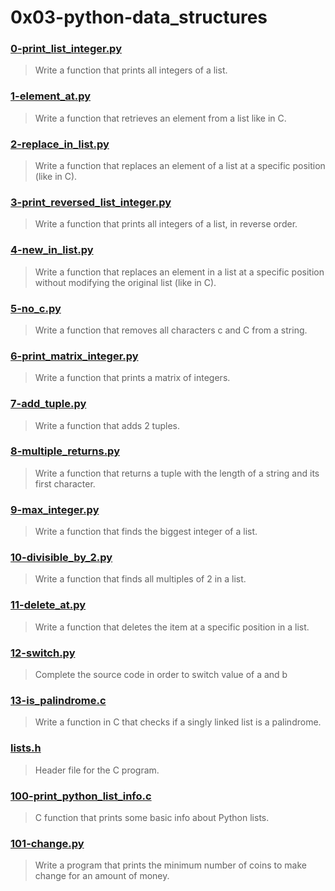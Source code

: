 # 0x03-python-data_structures
### [0-print_list_integer.py](./0-print_list_integer.py)
> Write a function that prints all integers of a list.
### [1-element_at.py](./1-element_at.py)
> Write a function that retrieves an element from a list like in C.
### [2-replace_in_list.py](./2-replace_in_list.py)
> Write a function that replaces an element of a list at a specific position (like in C).
### [3-print_reversed_list_integer.py](./3-print_reversed_list_integer.py)
> Write a function that prints all integers of a list, in reverse order.
### [4-new_in_list.py](./4-new_in_list.py)
> Write a function that replaces an element in a list at a specific position without modifying the original list (like in C).
### [5-no_c.py](./5-no_c.py)
> Write a function that removes all characters c and C from a string.
### [6-print_matrix_integer.py](./6-print_matrix_integer.py)
> Write a function that prints a matrix of integers.
### [7-add_tuple.py](./7-add_tuple.py)
> Write a function that adds 2 tuples.
### [8-multiple_returns.py](./8-multiple_returns.py)
> Write a function that returns a tuple with the length of a string and its first character.
### [9-max_integer.py](./9-max_integer.py)
> Write a function that finds the biggest integer of a list.
### [10-divisible_by_2.py](./10-divisible_by_2.py)
> Write a function that finds all multiples of 2 in a list.
### [11-delete_at.py](./11-delete_at.py)
> Write a function that deletes the item at a specific position in a list.
### [12-switch.py](./12-switch.py)
> Complete the source code in order to switch value of a and b
### [13-is_palindrome.c](./13-is_palindrome.c)
> Write a function in C that checks if a singly linked list is a palindrome.
### [lists.h](./lists.h)
> Header file for the C program.
### [100-print_python_list_info.c](./100-print_python_list_info.c)
> C function that prints some basic info about Python lists.
### [101-change.py](./101-change.py)
> Write a program that prints the minimum number of coins to make change for an amount of money.
